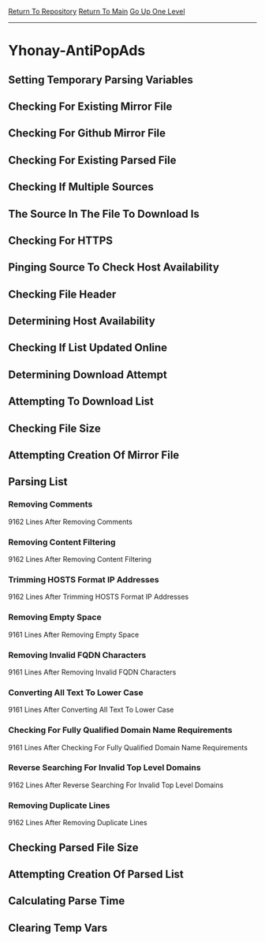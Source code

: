[Return To Repository](https://github.com/deathbybandaid/piholeparser/)
[Return To Main](https://github.com/deathbybandaid/piholeparser/blob/master/RecentRunLogs/Mainlog.md)
[Go Up One Level](https://github.com/deathbybandaid/piholeparser/blob/master/RecentRunLogs/TopLevelScripts/30-Processing-External-Blacklists.md)
____________________________________
# Yhonay-AntiPopAds
## Setting Temporary Parsing Variables
## Checking For Existing Mirror File
## Checking For Github Mirror File
## Checking For Existing Parsed File
## Checking If Multiple Sources
## The Source In The File To Download Is
## Checking For HTTPS
## Pinging Source To Check Host Availability
## Checking File Header
## Determining Host Availability
## Checking If List Updated Online
## Determining Download Attempt
## Attempting To Download List
## Checking File Size
## Attempting Creation Of Mirror File
## Parsing List
### Removing Comments
9162 Lines After Removing Comments
### Removing Content Filtering
9162 Lines After Removing Content Filtering
### Trimming HOSTS Format IP Addresses
9162 Lines After Trimming HOSTS Format IP Addresses
### Removing Empty Space
9161 Lines After Removing Empty Space
### Removing Invalid FQDN Characters
9161 Lines After Removing Invalid FQDN Characters
### Converting All Text To Lower Case
9161 Lines After Converting All Text To Lower Case
### Checking For Fully Qualified Domain Name Requirements
9161 Lines After Checking For Fully Qualified Domain Name Requirements
### Reverse Searching For Invalid Top Level Domains
9162 Lines After Reverse Searching For Invalid Top Level Domains
### Removing Duplicate Lines
9162 Lines After Removing Duplicate Lines
## Checking Parsed File Size
## Attempting Creation Of Parsed List
## Calculating Parse Time
## Clearing Temp Vars
